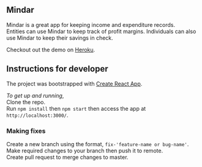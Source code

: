 ## Mindar
Mindar is a great app for keeping income and expenditure records.
<br>Entities can use Mindar to keep track of profit margins. Individuals can also use Mindar to keep their savings in check.

Checkout out the demo on [Heroku](https://mindar-demo.herokuapp.com/).

## Instructions for developer
The project was bootstrapped with [Create React App](https://github.com/facebookincubator/create-react-app).

*To get up and running*,
<br>Clone the repo.
<br>Run `npm install` then `npm start` then access the app at `http://localhost:3000/`.

### Making fixes
Create a new branch using the format, `fix-'feature-name or bug-name'`.
<br>Make required changes to your branch then push it to remote.
<br>Create pull request to merge changes to master.